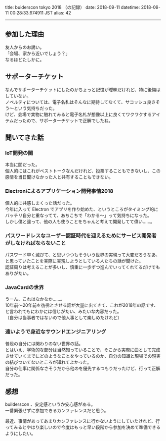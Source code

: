 title: buiderscon tokyo 2018 （の記録）
date: 2018-09-11
datetime: 2018-09-11 00:28:33.974911 JST
alias: 42

---
## 参加した理由

友人からのお誘い。  
「会場、家から近いでしょう？」  
なるほどたしかに。

## サポーターチケット

なんでサポーターチケットにしたのかちょっと記憶が曖昧だけれど、特に後悔はしていない。  
ノベルティについては、電子名札はそんなに期待してなくて、サコッシュ良さそう〜という気持ちだった。  
けど、会場で実物に触れてみると電子名札が想像以上に良くてワクワクするアイテムだったので、サポーターチケットで正解でしたね。

## 聞いてきた話

### IoT開発の闇

本当に闇だった。  
個人的にはこれがベストトークなんだけれど、投票することもできないし、この感情を当日聞けなかった人と共有することもできない。

### Electronによるアプリケーション開発事情2018

個人的に共感しまくった話だった。  
今年に入って Electron でアプリを作り始めた、というところがタイミング的にバッチリ自分と重なってて、あちこちで「わかる〜」って気持ちになった。  
しかし僕と違って、他の人も使うことをちゃんと考えて開発してて偉い……。

### パスワードレスなユーザー認証時代を迎えるためにサービス開発者がしなければならないこと

パスワード早く滅びて、と思いつつもそういう世界の実現って大変だろうなあ、と思っていたことを実際に実現しようとしている人たちの話が聞けた。  
認証周りは考えることが多いし、慎重に一歩ずつ進んでいってくれてるだけでもありがたい。

### JavaCardの世界

うーん、これはなかなか……。  
10年前〜20年前を彷彿とさせる話が大量に出てきて、これが2018年の話です、と言われてもにわかには信じがたい、みたいな内容だった。  
（自分は当事者ではないので他人事として楽しめたけれど）

### 遠いようで身近なサウンドエンジニアリング

普段の自分には関わりのない世界の話。  
とはいえ、学術的な部分は当然知っていることで、そこから実際に曲として完成させていくまでにどのようなことをやっているのか、自分の知識と現場での現実の結びついてないところが知れてよかった。  
自分の仕事に関係なさそうだから他のを優先するつもりだったけど、行って正解だった。

## 感想

builderscon 、安定感というか安心感がある。  
一番緊張せずに参加できるカンファレンスだと思う。

最近、事情があってあまりカンファレンスに行かないようにしていたけれど、行ってみるとやはり楽しいので今度はもっと早い段階から参加を決めて準備できるようにしたい。
